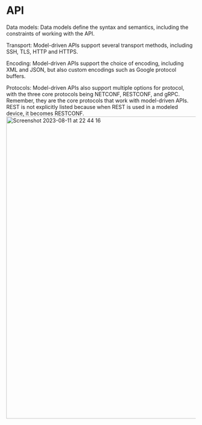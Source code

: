 # API
Data models: Data models define the syntax and semantics, including the constraints of working with the API.

Transport: Model-driven APIs support several transport methods, including SSH, TLS, HTTP and HTTPS.

Encoding: Model-driven APIs support the choice of encoding, including XML and JSON, but also custom encodings such as Google protocol buffers.

Protocols: Model-driven APIs also support multiple options for protocol, with the three core protocols being NETCONF, RESTCONF, and gRPC. Remember, they are the core protocols that work with model-driven APIs. REST is not explicitly listed because when REST is used in a modeled device, it becomes RESTCONF.
<img width="803" alt="Screenshot 2023-08-11 at 22 44 16" src="https://github.com/DariaShantalova/dariashantalova.github.io/assets/34622678/53c79608-fefc-45e9-b9e2-fddbb7389e06">
